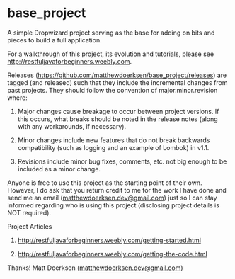 # base_project
A simple Dropwizard project serving as the base for adding on bits and pieces to build a full application.

For a walkthrough of this project, its evolution and tutorials, please see http://restfuljavaforbeginners.weebly.com.

Releases (https://github.com/matthewdoerksen/base_project/releases) are tagged (and released) such that they include the incremental changes from past projects. They should follow the convention of major.minor.revision where:

1) Major changes cause breakage to occur between project versions. If this occurs, what breaks should be noted in the release notes (along with any workarounds, if necessary).

2) Minor changes include new features that do not break backwards compatibility (such as logging and an example of Lombok) in v1.1.

3) Revisions include minor bug fixes, comments, etc. not big enough to be included as a minor change.

Anyone is free to use this project as the starting point of their own. However, I do ask that you return credit to me for the work I have done and send me an email (matthewdoerksen.dev@gmail.com) just so I can stay informed regarding who is using this project (disclosing project details is NOT required).

Project Articles
1) http://restfuljavaforbeginners.weebly.com/getting-started.html

2) http://restfuljavaforbeginners.weebly.com/getting-the-code.html

Thanks!
Matt Doerksen (matthewdoerksen.dev@gmail.com)

